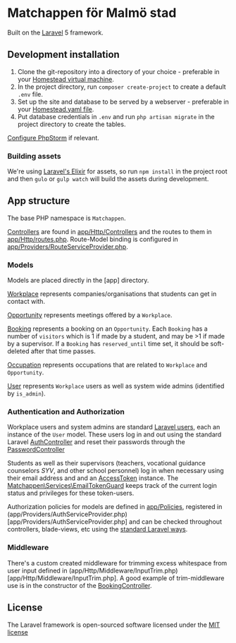 # Matchappen för Malmö stad
Built on the [Laravel](http://laravel.com/docs) 5 framework.

## Development installation
1. Clone the git-repository into a directory of your choice - preferable in your [Homestead virtual machine](http://laravel.com/docs/homestead).
2. In the project directory, run `composer create-project` to create a default `.env` file.
3. Set up the site and database to be served by a webserver - preferable in your [Homestead.yaml file](http://laravel.com/docs/5.1/homestead#configuring-homestead).
4. Put database credentials in `.env` and run `php artisan migrate` in the project directory to create the tables. 

[Configure PhpStorm](https://github.com/fewagency/best-practices/blob/master/Configure%20PhpStorm%20for%20Laravel%20project.md) if relevant.

### Building assets
We're using [Laravel's Elixir](http://laravel.com/docs/elixir) for assets, so run `npm install` in the project root
and then `gulo` or `gulp watch` will build the assets during development.

## App structure
The base PHP namespace is `Matchappen`.

[Controllers](https://laravel.com/docs/controllers) are found in [app/Http/Controllers](app/Http/Controllers) and the
routes to them in [app/Http/routes.php](app/Http/routes.php).
Route-Model binding is configured in [app/Providers/RouteServiceProvider.php](app/Providers/RouteServiceProvider.php).

### Models
Models are placed directly in the [app] directory.

[Workplace](app/Workplace.php) represents companies/organisations that students can get in contact with.

[Opportunity](app/Opportunity.php) represents meetings offered by a `Workplace`.

[Booking](app/Booking.php) represents a booking on an `Opportunity`.
Each `Booking` has a number of `visitors` which is 1 if made by a student, and may be >1 if made by a supervisor.
If a `Booking` has `reserved_until` time set, it should be soft-deleted after that time passes.

[Occupation](app/Occupation.php) represents occupations that are related to `Workplace` and `Opportunity`.

[User](app/User.php) represents `Workplace` users as well as system wide admins (identified by `is_admin`).

### Authentication and Authorization
Workplace users and system admins are standard [Laravel users](https://laravel.com/docs/authentication),
each an instance of the `User` model.
These users log in and out using the standard Laravel [AuthController](app/Http/Controllers/Auth/AuthController.php)
and reset their passwords through the [PasswordController](app/Http/Controllers/Auth/PasswordController.php)

Students as well as their supervisors (teachers, vocational guidance counselors _SYV_, and other school personnel)
log in when necessary using their email address and and an [AccessToken](app/AccessToken.php) instance.
The [Matchappen\Services\EmailTokenGuard](app/Services/EmailTokenGuard.php) keeps track of the current login status and
privileges for these token-users.

Authorization policies for models are defined in [app/Policies](app/Policies), registered in
(app/Providers/AuthServiceProvider.php)[app/Providers/AuthServiceProvider.php]
and can be checked throughout controllers, blade-views, etc using the
[standard Laravel ways](https://laravel.com/docs/authorization#checking-policies).

### Middleware
There's a custom created middleware for trimming excess whitespace from user input defined in
(app/Http/Middleware/InputTrim.php)[app/Http/Middleware/InputTrim.php].
A good example of trim-middleware use is in the constructor of the
[BookingController](app/Http/Controllers/BookingController.php).

## License
The Laravel framework is open-sourced software licensed under the [MIT license](http://opensource.org/licenses/MIT)